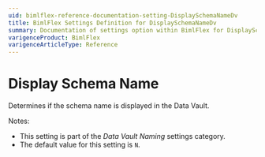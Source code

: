 ```yaml
---
uid: bimlflex-reference-documentation-setting-DisplaySchemaNameDv
title: BimlFlex Settings Definition for DisplaySchemaNameDv
summary: Documentation of settings option within BimlFlex for DisplaySchemaNameDv
varigenceProduct: BimlFlex
varigenceArticleType: Reference
---
```


# Display Schema Name

Determines if the schema name is displayed in the Data Vault.

Notes:

* This setting is part of the *Data Vault Naming* settings category.
* The default value for this setting is `N`.
